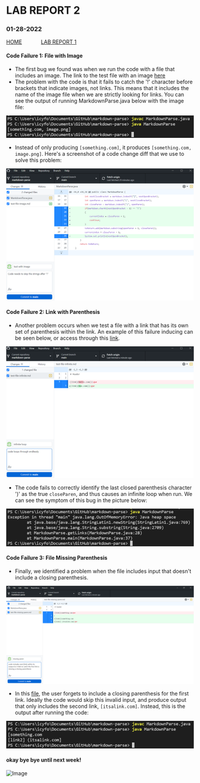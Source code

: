# **LAB REPORT 2**
### 01-28-2022

[HOME](https://jupoon.github.io/cse15l-lab-reports/) &nbsp; &nbsp; &nbsp; &nbsp; &nbsp; &nbsp; [LAB REPORT 1](https://jupoon.github.io/cse15l-lab-reports/lab-report-1-week-2)

#### **Code Failure 1: File with Image**
* The first bug we found was when we run the code with a file that includes an image. The link to the test file with an image [here](https://github.com/jupoon/markdown-parse/commit/45b2fb3be4c3c3c2c1a5d0ca835b28a37eab3436#diff-5e1629e7c03be1693e513eb19ba88fd156b54d65a3275587ab6afeb297796508)
* The problem with the code is that it fails to catch the '!' character before brackets that indicate images, not links. This means that it includes the name of the image file when we are strictly looking for links. You can see the output of running MarkdownParse.java below with the image file:

 ![Image](lb2_ss2.png)

* Instead of only producing `[something.com]`, it produces `[something.com, image.png]`. Here's a screenshot of a code change diff that we use to solve this problem:
 
 ![Image](lb2_ss1.png)

#### **Code Failure 2: Link with Parenthesis**
* Another problem occurs when we test a file with a link that has its own set of parenthesis within the link. An example of this failure inducing can be seen below, or access through this [link](https://github.com/jupoon/markdown-parse/commit/53f77d6d68bd08d6f58d1f1fc8e99ecfaa95625c#diff-9fef0e551f4300d94bd5d681e8159101f4b3124d0de85fad00dec77958c7e458).

![Image](lb2_ss3.png)

* The code fails to correctly identify the last closed parenthesis character ')' as the true `closeParen`, and thus causes an infinite loop when run. We can see the symptom of this bug in the picture below:

![Image](lb2_ss4.png)

#### **Code Failure 3: File Missing Parenthesis**
* Finally, we identified a problem when the file includes input that doesn't include a closing parenthesis. 

![Image](lb2_ss5.png)

* In this [file](https://github.com/jupoon/markdown-parse/commit/acf543590ddfd1331ecece70c3354644ae5b8818#diff-3c17df138517d6d9e4ca0eee79c77cad30bb772bfde04e5d84f7d35605730952), the user forgets to include a closing parenthesis for the first link. Ideally the code would skip this invalid input, and produce output that only includes the second link, `[itsalink.com]`. Instead, this is the output after running the code:

![Image](lb2_ss6.png)


#### **okay bye bye until next week!**
![Image](https://media4.giphy.com/media/yFQ0ywscgobJK/giphy.gif?cid=ecf05e47t4x47t3sxlcxacxxd56wy7epfajpequa696aeh68&rid=giphy.gif&ct=g)
